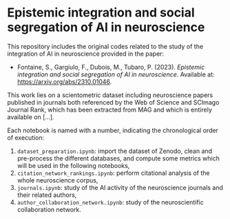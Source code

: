 # Epistemic integration and social segregation of AI in neuroscience

 This repository includes the original codes related to the study of the integration of AI in neuroscience provided in the paper: 
 - Fontaine, S., Gargiulo, F., Dubois, M., Tubaro, P. (2023). *Epistemic integration and social segregation of AI in neuroscience*. Available at: https://arxiv.org/abs/2310.01046.

This work lies on a scientometric dataset including neuroscience papers published in journals both referenced by the Web of Science and SCImago Journal Rank, which has been extracted from MAG and which is entirely available on [...].

Each notebook is named with a number, indicating the chronological order of execution:
1) `dataset_preparation.ipynb`: import the dataset of Zenodo, clean and pre-process the different databases, and compute some metrics which will be used in the following notebooks,
2) `citation_network_rankings.ipynb`: perform citational analysis of the whole neuroscience corpus,
3) `journals.ipynb`: study of the AI activity of the neuroscience journals and their related authors,
4) `author_collaboration_network.ipynb`: study of the neuroscientific collaboration network.
 

